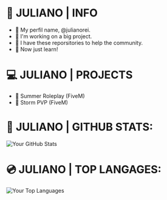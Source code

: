# 📖 JULIANO | INFO

- 📄 My perfil name, @julianorei.
- 📄 I'm working on a big project.
- 📄 I have these reporsitories to help the community.
- 📄 Now just learn!

# 💻 JULIANO | PROJECTS

- 🌴 Summer Roleplay (FiveM)
- 🔫 Storm PVP (FiveM)

# 📀 JULIANO | GITHUB STATS:
![Your GitHub Stats](https://github-readme-stats.vercel.app/api?username=julianorei&show_icons=true&theme=blue)

# 💿 JULIANO | TOP LANGAGES:
![Your Top Languages](https://github-readme-stats.vercel.app/api/top-langs/?username=julianorei&layout=compact&theme=blue)
